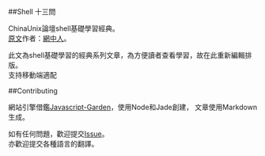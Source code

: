 ##Shell 十三問 

ChinaUnix論壇shell基礎學習經典。  
[原文](http://bbs.chinaunix.net/thread-218853-1-1.html)作者：[網中人](http://www.study-area.org/netman.htm)。

此文為shell基礎學習的經典系列文章，為方便讀者查看學習，故在此重新編輯排版。  
支持移動端適配

##Contributing

網站引擎借鑑[Javascript-Garden](https://github.com/BonsaiDen/JavaScript-Garden)，使用Node和Jade創建， 文章使用Markdown生成。

如有任何問題，歡迎提交[Issue](https://github.com/ververcpp/Shell13Q/issues)。  
亦歡迎提交各種語言的翻譯。
